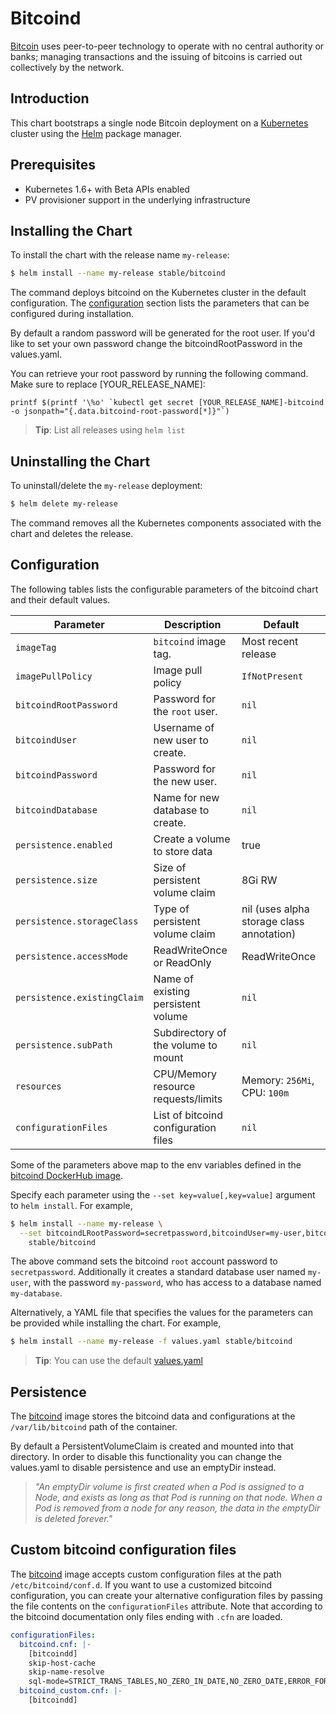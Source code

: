 # Bitcoind

[Bitcoin](https://bitcoin.org/) uses peer-to-peer technology to operate with no central authority or banks; 
managing transactions and the issuing of bitcoins is carried out collectively by the network.

## Introduction

This chart bootstraps a single node Bitcoin deployment on a [Kubernetes](http://kubernetes.io) cluster using the [Helm](https://helm.sh) package manager.

## Prerequisites

- Kubernetes 1.6+ with Beta APIs enabled
- PV provisioner support in the underlying infrastructure

## Installing the Chart

To install the chart with the release name `my-release`:

```bash
$ helm install --name my-release stable/bitcoind
```

The command deploys bitcoind on the Kubernetes cluster in the default configuration. The [configuration](#configuration) section lists the parameters that can be configured during installation.

By default a random password will be generated for the root user. If you'd like to set your own password change the bitcoindRootPassword
in the values.yaml.

You can retrieve your root password by running the following command. Make sure to replace [YOUR_RELEASE_NAME]:

    printf $(printf '\%o' `kubectl get secret [YOUR_RELEASE_NAME]-bitcoind -o jsonpath="{.data.bitcoind-root-password[*]}"`)

> **Tip**: List all releases using `helm list`

## Uninstalling the Chart

To uninstall/delete the `my-release` deployment:

```bash
$ helm delete my-release
```

The command removes all the Kubernetes components associated with the chart and deletes the release.

## Configuration

The following tables lists the configurable parameters of the bitcoind chart and their default values.

| Parameter                  | Description                        | Default                                                    |
| -----------------------    | ---------------------------------- | ---------------------------------------------------------- |
| `imageTag`                 | `bitcoind` image tag.                 | Most recent release                                        |
| `imagePullPolicy`          | Image pull policy                  | `IfNotPresent`                                             |
| `bitcoindRootPassword`        | Password for the `root` user.      | `nil`                                                      |
| `bitcoindUser`                | Username of new user to create.    | `nil`                                                      |
| `bitcoindPassword`            | Password for the new user.         | `nil`                                                      |
| `bitcoindDatabase`            | Name for new database to create.   | `nil`                                                      |
| `persistence.enabled`      | Create a volume to store data      | true                                                       |
| `persistence.size`         | Size of persistent volume claim    | 8Gi RW                                                     |
| `persistence.storageClass` | Type of persistent volume claim    | nil  (uses alpha storage class annotation)                 |
| `persistence.accessMode`   | ReadWriteOnce or ReadOnly          | ReadWriteOnce                                              |
| `persistence.existingClaim`| Name of existing persistent volume | `nil`
| `persistence.subPath`      | Subdirectory of the volume to mount | `nil`
| `resources`                | CPU/Memory resource requests/limits | Memory: `256Mi`, CPU: `100m`                              |
| `configurationFiles`       | List of bitcoind configuration files  | `nil`

Some of the parameters above map to the env variables defined in the [bitcoind DockerHub image](https://hub.docker.com/_/bitcoind/).

Specify each parameter using the `--set key=value[,key=value]` argument to `helm install`. For example,

```bash
$ helm install --name my-release \
  --set bitcoindLRootPassword=secretpassword,bitcoindUser=my-user,bitcoindPassword=my-password,bitcoindDatabase=my-database \
    stable/bitcoind
```

The above command sets the bitcoind `root` account password to `secretpassword`. Additionally it creates a standard database user named `my-user`, with the password `my-password`, who has access to a database named `my-database`.

Alternatively, a YAML file that specifies the values for the parameters can be provided while installing the chart. For example,

```bash
$ helm install --name my-release -f values.yaml stable/bitcoind
```

> **Tip**: You can use the default [values.yaml](values.yaml)

## Persistence

The [bitcoind](https://hub.docker.com/_/bitcoind/) image stores the bitcoind data and configurations at the `/var/lib/bitcoind` path of the container.

By default a PersistentVolumeClaim is created and mounted into that directory. In order to disable this functionality
you can change the values.yaml to disable persistence and use an emptyDir instead.

> *"An emptyDir volume is first created when a Pod is assigned to a Node, and exists as long as that Pod is running on that node. When a Pod is removed from a node for any reason, the data in the emptyDir is deleted forever."*

## Custom bitcoind configuration files

The [bitcoind](https://hub.docker.com/_/bitcoind/) image accepts custom configuration files at the path `/etc/bitcoind/conf.d`. If you want to use a customized bitcoind configuration, you can create your alternative configuration files by passing the file contents on the `configurationFiles` attribute. Note that according to the bitcoind documentation only files ending with `.cfn` are loaded.

```yaml
configurationFiles:
  bitcoind.cnf: |-
    [bitcoindd]
    skip-host-cache
    skip-name-resolve
    sql-mode=STRICT_TRANS_TABLES,NO_ZERO_IN_DATE,NO_ZERO_DATE,ERROR_FOR_DIVISION_BY_ZERO,NO_AUTO_CREATE_USER,NO_ENGINE_SUBSTITUTION
  bitcoind_custom.cnf: |-
    [bitcoindd]
```

